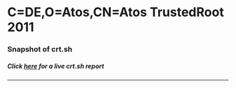 # C=DE,O=Atos,CN=Atos TrustedRoot 2011
### Snapshot of crt.sh
##### Click [here](https://crt.sh/?q=Serial_5B6A8E8D5A86718F) for a live crt.sh report

---

